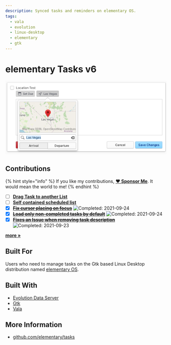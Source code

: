 ```yaml
---
description: Synced tasks and reminders on elementary OS.
tags:
  - vala
  - evolution
  - linux-desktop
  - elementary
  - gtk
---
```


# elementary Tasks v6

![elementary Tasks supports location based reminders](../.gitbook/assets/io.elementary.tasks.png)

## Contributions

{% hint style="info" %}
If you like my contributions, [**❤️ Sponsor Me**](https://github.com/sponsors/marbetschar). It would mean the world to me!
{% endhint %}

* [ ] [**Drag Task to another List**](https://github.com/elementary/tasks/pull/296)
* [ ] [**Self contained scheduled list**](https://github.com/elementary/tasks/pull/292)
* [x] [~~**Fix cursor placing on focus**~~](https://github.com/elementary/tasks/pull/293) ![Completed: 2021-09-24](https://img.shields.io/badge/completed-2021--09--24-lightgrey?style=social)
* [x] [~~**Load only non-completed tasks by default**~~](https://github.com/elementary/tasks/pull/295) ![Completed: 2021-09-24](https://img.shields.io/badge/completed-2021--09--24-lightgrey?style=social)
* [x] [~~**Fixes an Issue when removing task description**~~](https://github.com/elementary/tasks/pull/286) ![Completed: 2021-09-23](https://img.shields.io/badge/completed-2021--09--23-lightgrey?style=social)

[**more »**](../contributions.md#elementary-tasks)

## Built For

Users who need to manage tasks on the Gtk based Linux Desktop distribution named [elementary OS](https://elementary.io/).

## Built With

* [Evolution Data Server](https://gitlab.gnome.org/GNOME/evolution-data-server)
* [Gtk](https://www.gtk.org/)
* [Vala](https://wiki.gnome.org/Projects/Vala/Tutorial)

## More Information

* [github.com/elementary/tasks](https://github.com/elementary/tasks/)

